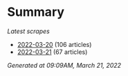 # Summary
*Latest scrapes*
* [2022-03-20](https://github.com/nuuuwan/news_lk/blob/data/news_lk.2022-03-20.json) (106 articles)
* [2022-03-21](https://github.com/nuuuwan/news_lk/blob/data/news_lk.2022-03-21.json) (67 articles)

*Generated at 09:09AM, March 21, 2022*